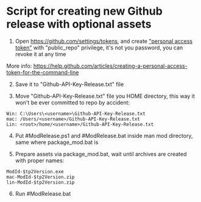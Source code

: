 # Script for creating new Github release with optional assets

1. Open <https://github.com/settings/tokens>, and create ["personal access token"](https://github.com/settings/tokens/new) with "public_repo" privilege, it's not you password, you can revoke it at any time

More info: <https://help.github.com/articles/creating-a-personal-access-token-for-the-command-line>

2. Save it to "Github-API-Key-Release.txt" file

3. Move "Github-API-Key-Release.txt" file you HOME directory, this way it won't be ever committed to repo by accident:

```code
Win: C:\Users\<username>\Github-API-Key-Release.txt
mac: /Users/<username>/Github-API-Key-Release.txt
Lin: <root>/home/<username>/Github-API-Key-Release.txt
```

4. Put #ModRelease.ps1 and #ModRelease.bat inside man mod directory, same where package_mod.bat is

5. Prepare assets via package_mod.bat, wait until archives are created with proper names:

```code
ModId-$tp2Version.exe
mac-ModId-$tp2Version.zip
lin-ModId-$tp2Version.zip
```

6. Run #ModRelease.bat
